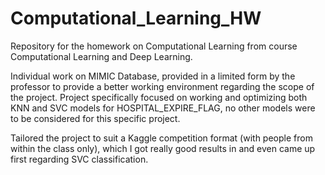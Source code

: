 # Computational_Learning_HW
Repository for the homework on Computational Learning from course Computational Learning and Deep Learning.

Individual work on MIMIC Database, provided in a limited form by the professor to provide a better working environment regarding the scope of the project.
Project specifically focused on working and optimizing both KNN and SVC models for HOSPITAL_EXPIRE_FLAG, no other models were to be considered for this specific project.

Tailored the project to suit a Kaggle competition format (with people from within the class only), which I got really good results in and even came up first regarding SVC classification.
